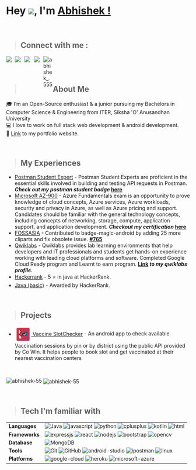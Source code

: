 # Hey <img src="https://github.com/TheDudeThatCode/TheDudeThatCode/blob/master/Assets/Hi.gif" width="29px">, I'm [Abhishek !](https://frozen-thicket-43649.herokuapp.com/)

&nbsp;

> ## Connect with me :
<a href="https://www.linkedin.com/in/abhishek-kumar-linked/">
  <img align="left" width="24px" src="https://cdn.jsdelivr.net/npm/simple-icons@v3/icons/linkedin.svg"  />
</a>
<a href="https://twitter.com/_abhishek__kr">
  <img align="left" width="26px" src="https://cdn.jsdelivr.net/npm/simple-icons@v3/icons/twitter.svg" />
</a>
<a href="mailto:abhishekbt2001@gmail.com">
  <img align="left" width="26px" src="https://cdn.jsdelivr.net/npm/simple-icons@v3/icons/gmail.svg" />
</a>
<a href="https://dev.to/abhishek55">
  <img align="left" width="26px" src="https://cdn.jsdelivr.net/npm/simple-icons@v3/icons/medium.svg" />
</a>
<a href="https://instagram.com/abhishek_.555" target="_blank">
    <img align="left" src="https://cdn.jsdelivr.net/npm/simple-icons@3.0.1/icons/instagram.svg" alt="abhishek_.555"  width="26px"  /></a>
<br>

&nbsp;

> ## About Me

🎓 I’m an Open-Source enthusiast & a junior pursuing my Bachelors in Computer Science & Engineering from ITER, Siksha 'O' Anusandhan University </br>
💻 I love to work on full stack web development & android development. <br>
🎯  [Link](https://frozen-thicket-43649.herokuapp.com/) to my portfolio website. <br>


&nbsp;

> ## My Experiences

- [Postman Student Expert](https://api.badgr.io/public/assertions/M3im6LtGSzOcJchkbhzzzA?identity__email=abhishekbt2001%40gmail.com) - Postman Student Experts are proficient in the essential skills involved in building and testing API requests in Postman. **_Check out my postman student badge_ [here](https://api.badgr.io/public/assertions/M3im6LtGSzOcJchkbhzzzA?identity__email=abhishekbt2001%40gmail.com)**
- [Microsoft AZ-900](https://www.credly.com/badges/8fb484bc-dc3a-43fa-bc7e-c3bc2baca0b7/public_url) - Azure Fundamentals exam is an opportunity to prove knowledge of cloud concepts, Azure services, Azure workloads, security and privacy in Azure, as well as Azure pricing and support. Candidates should be familiar with the general technology concepts, including concepts of networking, storage, compute, application support, and application development. **_Checkout my certification_ [here](https://www.credly.com/badges/8fb484bc-dc3a-43fa-bc7e-c3bc2baca0b7/public_url)**
- [FOSSASIA](https://github.com/fossasia/badge-magic-android/pull/765) - Contributed to badge-magic-android by adding 25 more cliparts and fix obsolete issue. **[#765](https://github.com/fossasia/badge-magic-android/pull/765)**
- [Qwiklabs](https://www.qwiklabs.com/public_profiles/760d9308-8a5d-44a3-9114-0888463c1439) - Qwiklabs provides lab learning environments that help developers and IT professionals and students get hands-on experience working with leading cloud platforms and software. Completed Google Cloud Ready program and Learnt to earn program. **[Link](https://www.qwiklabs.com/public_profiles/760d9308-8a5d-44a3-9114-0888463c1439) _to my qwiklabs profile._** 
- [Hackerrank](https://www.hackerrank.com/abhishekbt2001) - 5 ⭐  in java at HackerRank.
- [Java (basic)](https://www.hackerrank.com/certificates/8a22e2880e02) - Awarded by HackerRank.

&nbsp;

> ## Projects

- [ <img align="center" width="45px" src="https://raw.githubusercontent.com/abhishek-55/Vaccine-SlotChecker-Android/master/app/src/main/res/mipmap-xxxhdpi/ic_launcher.png"/> Vaccine SlotChecker](https://github.com/abhishek-55/Vaccine-SlotChecker-Android) - An android app to check available Vaccination sessions by pin or by district using the public API provided by Co Win. It helps people to book slot and get vaccinated at their nearest vaccination centers

<br>

<p><img align="left" src="https://github-readme-stats.vercel.app/api/top-langs?username=abhishek-55&show_icons=true&hide_border=true&locale=en&layout=compact" alt="abhishek-55" /></p>

<p>&nbsp;<img align="center" src="https://github-readme-stats.vercel.app/api?username=abhishek-55&show_icons=true&hide_border=true&locale=en" alt="abhishek-55" /></p>

<br>

> ## Tech I'm familiar with

|     |     |
| --- | --- |
| **Languages** | ![Java](https://img.shields.io/badge/Java-003545?style=for-the-badge&logo=java&logoColor=white) ![javascript](https://img.shields.io/badge/JavaScript-323330?style=for-the-badge&logo=javascript&logoColor=F7DF1E) ![python](https://img.shields.io/badge/Python-FFD43B?style=for-the-badge&logo=python&logoColor=darkgreen) ![cplusplus](https://img.shields.io/badge/C%2B%2B-00599C?style=for-the-badge&logo=c%2B%2B&logoColor=white) ![kotlin](https://img.shields.io/badge/Kotlin-0095D5?&style=for-the-badge&logo=kotlin&logoColor=white) ![html](https://img.shields.io/badge/HTML5-E34F26?style=for-the-badge&logo=html5&logoColor=white)  |  
| **Frameworks** | ![expressjs](https://img.shields.io/badge/Express.js-000000?style=for-the-badge&logo=express&logoColor=white) ![react](https://img.shields.io/badge/React-20232A?style=for-the-badge&logo=react&logoColor=61DAFB) ![nodejs](https://img.shields.io/badge/Node.js-339933?style=for-the-badge&logo=nodedotjs&logoColor=white) ![bootstrap](https://img.shields.io/badge/Bootstrap-563D7C?style=for-the-badge&logo=bootstrap&logoColor=white) ![opencv](https://img.shields.io/badge/OpenCV-27338e?style=for-the-badge&logo=OpenCV&logoColor=white)  |
| **Database** | ![MongoDB](https://img.shields.io/badge/MongoDB-%234ea94b.svg?style=for-the-badge&logo=mongodb&logoColor=white) |
| **Tools** | ![Git](https://img.shields.io/badge/git-%23F05033.svg?style=for-the-badge&logo=git&logoColor=white) ![GitHub](https://img.shields.io/badge/github-%23121011.svg?style=for-the-badge&logo=github&logoColor=white) ![android-studio](https://img.shields.io/badge/Android_Studio-3DDC84?style=for-the-badge&logo=android-studio&logoColor=white) ![ipostman](https://img.shields.io/badge/Postman-FF6C37?style=for-the-badge&logo=Postman&logoColor=white) ![linux](https://img.shields.io/badge/Linux-FCC624?style=for-the-badge&logo=linux&logoColor=black) |
| **Platforms** | ![google-cloud](https://img.shields.io/badge/Google_Cloud-4285F4?style=for-the-badge&logo=google-cloud&logoColor=white) ![heroku](https://img.shields.io/badge/Heroku-430098?style=for-the-badge&logo=heroku&logoColor=white) ![microsoft-azure](https://img.shields.io/badge/microsoft%20azure-0089D6?style=for-the-badge&logo=microsoft-azure&logoColor=white) |

